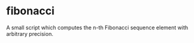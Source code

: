 fibonacci
=========

A small script which computes the n-th Fibonacci sequence element with arbitrary precision.
